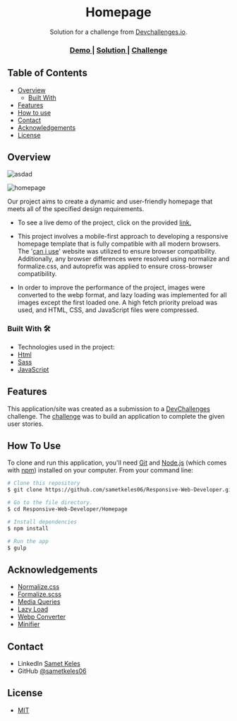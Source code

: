 <h1 align="center">Homepage</h1>

<div align="center">
   Solution for a challenge from  <a href="http://devchallenges.io" target="_blank">Devchallenges.io</a>.
</div>
<div align="center">
  <h3>
    <a href="https://homepage-sametkeles.vercel.app/">
      Demo
    </a>
    <span> | </span>
    <a href="https://devchallenges.io/solutions/yrdFmwkffXoUK0HjelIe">
      Solution
    </a>
    <span> | </span>
    <a href="https://devchallenges.io/challenges/xobQBuf8zWWmiYMIAZe0">
      Challenge
    </a>
  </h3>
</div>

## Table of Contents

- [Overview](#overview)
  - [Built With](#built-with)
- [Features](#features)
- [How to use](#how-to-use)
- [Contact](#contact)
- [Acknowledgements](#acknowledgements)
- [License](#license)

## Overview

![asdad](https://user-images.githubusercontent.com/60887763/221268614-49ef73b8-e574-4d83-b452-72bde9f950b7.png)

![homepage](https://user-images.githubusercontent.com/60887763/221271266-6a482b16-40a9-402d-9777-93102ad5988a.gif)

Our project aims to create a dynamic and user-friendly homepage that meets all of the specified design requirements.

- To see a live demo of the project, click on the provided [link.](https://homepage-sametkeles.vercel.app/)

- This project involves a mobile-first approach to developing a responsive homepage template that is fully compatible with all modern browsers. The '[can i use](https://caniuse.com/)' website was utilized to ensure browser compatibility. Additionally, any browser differences were resolved using normalize and formalize.css, and autoprefix was applied to ensure cross-browser compatibility.

- In order to improve the performance of the project, images were converted to the webp format, and lazy loading was implemented for all images except the first loaded one. A high fetch priority preload was used, and HTML, CSS, and JavaScript files were compressed.

  

### Built With 🛠

- Technologies used in the project:
- [Html](https://www.w3.org/html/)
- [Sass](https://sass-lang.com/)
- [JavaScript](https://developer.mozilla.org/en-US/docs/Web/JavaScript)

## Features

This application/site was created as a submission to a [DevChallenges](https://devchallenges.io/challenges) challenge. The [challenge](https://devchallenges.io/challenges/xobQBuf8zWWmiYMIAZe0) was to build an application to complete the given user stories.

## How To Use

To clone and run this application, you'll need [Git](https://git-scm.com) and [Node.js](https://nodejs.org/en/download/) (which comes with [npm](http://npmjs.com)) installed on your computer. From your command line:

```bash
# Clone this repository
$ git clone https://github.com/sametkeles06/Responsive-Web-Developer.git

# Go to the file directory.
$ cd Responsive-Web-Developer/Homepage

# Install dependencies
$ npm install

# Run the app
$ gulp
```

## Acknowledgements

- [Normalize.css](https://necolas.github.io/normalize.css/)
- [Formalize.scss](https://github.com/ademilter/formalize.css/blob/master/formalize.scss)
- [Media Queries](https://getbootstrap.com/docs/5.3/layout/breakpoints/#media-queries)
- [Lazy Load](https://afarkas.github.io/lazysizes/lazysizes.min.js)
- [Webp Converter](https://www.freeconvert.com/webp-converter)
- [Minifier](https://www.toptal.com/developers/cssminifier)

## Contact

- LinkedIn [Samet Keles](https://www.linkedin.com/in/samet-keles/)
- GitHub [@sametkeles06](https://github.com/sametkeles06)

## License

- [MIT](https://choosealicense.com/licenses/mit/)

